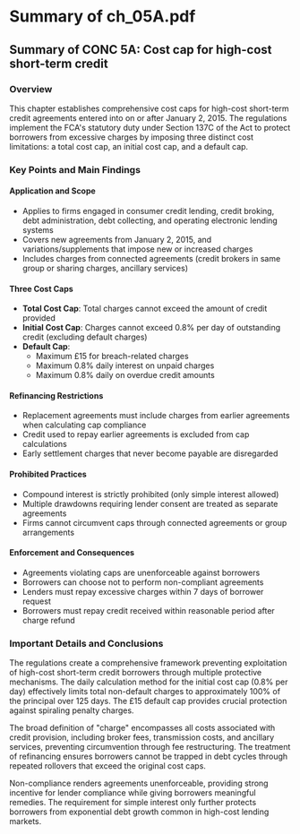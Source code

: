 # Summary of ch_05A.pdf

## Summary of CONC 5A: Cost cap for high-cost short-term credit

### Overview
This chapter establishes comprehensive cost caps for high-cost short-term credit agreements entered into on or after January 2, 2015. The regulations implement the FCA's statutory duty under Section 137C of the Act to protect borrowers from excessive charges by imposing three distinct cost limitations: a total cost cap, an initial cost cap, and a default cap.

### Key Points and Main Findings

#### Application and Scope
- Applies to firms engaged in consumer credit lending, credit broking, debt administration, debt collecting, and operating electronic lending systems
- Covers new agreements from January 2, 2015, and variations/supplements that impose new or increased charges
- Includes charges from connected agreements (credit brokers in same group or sharing charges, ancillary services)

#### Three Cost Caps
- **Total Cost Cap**: Total charges cannot exceed the amount of credit provided
- **Initial Cost Cap**: Charges cannot exceed 0.8% per day of outstanding credit (excluding default charges)
- **Default Cap**: 
  - Maximum £15 for breach-related charges
  - Maximum 0.8% daily interest on unpaid charges
  - Maximum 0.8% daily on overdue credit amounts

#### Refinancing Restrictions
- Replacement agreements must include charges from earlier agreements when calculating cap compliance
- Credit used to repay earlier agreements is excluded from cap calculations
- Early settlement charges that never become payable are disregarded

#### Prohibited Practices
- Compound interest is strictly prohibited (only simple interest allowed)
- Multiple drawdowns requiring lender consent are treated as separate agreements
- Firms cannot circumvent caps through connected agreements or group arrangements

#### Enforcement and Consequences
- Agreements violating caps are unenforceable against borrowers
- Borrowers can choose not to perform non-compliant agreements
- Lenders must repay excessive charges within 7 days of borrower request
- Borrowers must repay credit received within reasonable period after charge refund

### Important Details and Conclusions

The regulations create a comprehensive framework preventing exploitation of high-cost short-term credit borrowers through multiple protective mechanisms. The daily calculation method for the initial cost cap (0.8% per day) effectively limits total non-default charges to approximately 100% of the principal over 125 days. The £15 default cap provides crucial protection against spiraling penalty charges.

The broad definition of "charge" encompasses all costs associated with credit provision, including broker fees, transmission costs, and ancillary services, preventing circumvention through fee restructuring. The treatment of refinancing ensures borrowers cannot be trapped in debt cycles through repeated rollovers that exceed the original cost caps.

Non-compliance renders agreements unenforceable, providing strong incentive for lender compliance while giving borrowers meaningful remedies. The requirement for simple interest only further protects borrowers from exponential debt growth common in high-cost lending markets.